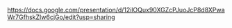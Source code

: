 https://docs.google.com/presentation/d/12ilOQux90XGZcPJuoJcP8d8XPwaWr7GfhskZIw6cjGo/edit?usp=sharing
